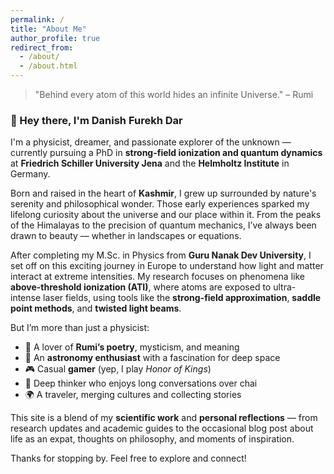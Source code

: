 ```yaml
---
permalink: /
title: "About Me"
author_profile: true
redirect_from: 
  - /about/
  - /about.html
---
```


> "Behind every atom of this world hides an infinite Universe." – Rumi

### 👋 Hey there, I'm Danish Furekh Dar

I'm a physicist, dreamer, and passionate explorer of the unknown — currently pursuing a PhD in **strong-field ionization and quantum dynamics** at **Friedrich Schiller University Jena** and the **Helmholtz Institute** in Germany.

Born and raised in the heart of **Kashmir**, I grew up surrounded by nature's serenity and philosophical wonder. Those early experiences sparked my lifelong curiosity about the universe and our place within it. From the peaks of the Himalayas to the precision of quantum mechanics, I’ve always been drawn to beauty — whether in landscapes or equations.

After completing my M.Sc. in Physics from **Guru Nanak Dev University**, I set off on this exciting journey in Europe to understand how light and matter interact at extreme intensities. My research focuses on phenomena like **above-threshold ionization (ATI)**, where atoms are exposed to ultra-intense laser fields, using tools like the **strong-field approximation**, **saddle point methods**, and **twisted light beams**.

But I’m more than just a physicist:  
- 🌿 A lover of **Rumi’s poetry**, mysticism, and meaning  
- 🔭 An **astronomy enthusiast** with a fascination for deep space  
- 🎮 Casual **gamer** (yep, I play *Honor of Kings*)  
- 💭 Deep thinker who enjoys long conversations over chai  
- 🌍 A traveler, merging cultures and collecting stories  

This site is a blend of my **scientific work** and **personal reflections** — from research updates and academic guides to the occasional blog post about life as an expat, thoughts on philosophy, and moments of inspiration.

Thanks for stopping by. Feel free to explore and connect!

